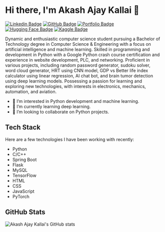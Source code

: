 # Hi there, I'm Akash Ajay Kallai 👋

[![Linkedin Badge](https://img.shields.io/badge/-AkashAjayKallai-blue?style=flat-square&logo=Linkedin&logoColor=white&link=https://www.linkedin.com/in/akash-kallai-979a081ba/)](https://www.linkedin.com/in/akash-kallai-979a081ba/)
[![GitHub Badge](https://img.shields.io/badge/-akash2704-black?style=flat-square&logo=GitHub&logoColor=white&link=https://github.com/akash2704)](https://github.com/akash2704)
[![Portfolio Badge](https://img.shields.io/badge/-akashkallai27.wixsite.com-blue?style=flat-square&logo=Google-Chrome&logoColor=white&link=https://akashkallai27.wixsite.com/akashkallai)](https://akashkallai27.wixsite.com/akashkallai)
[![Hugging Face Badge](https://img.shields.io/badge/-Hugging%20Face-blue?style=flat-square&logo=Hugging%20Face&logoColor=white&link=https://huggingface.co/ak2704)](https://huggingface.co/ak2704)
[![Kaggle Badge](https://img.shields.io/badge/-Kaggle-blue?style=flat-square&logo=Kaggle&logoColor=white&link=https://www.kaggle.com/akashkallai)](https://www.kaggle.com/akashkallai)

Dynamic and enthusiastic computer science student pursuing a Bachelor of Technology degree in Computer Science & Engineering with a focus on artificial intelligence and machine learning. Skilled in programming and development in Python with a Google Python crash course certification and experience in website development, PLC, and networking. Proficient in various projects, including random password generator, sudoku solver, word cloud generator, HRT using CNN model, GDP vs Better life index calculator using linear regression, AI chat bot, and brain tumor detection using deep learning models. Possessing a passion for learning and exploring new technologies, with interests in electronics, mechanics, automation, and aviation.

- 👀 I’m interested in Python development and machine learning.
- 🌱 I’m currently learning deep learning.
- 💞️ I’m looking to collaborate on Python projects.

## Tech Stack

Here are a few technologies I have been working with recently:

- Python
- C/C++
- Spring Boot
- Flask
- MySQL
- TensorFlow
- HTML
- CSS
- JavaScript
- PyTorch

## GitHub Stats

![Akash Ajay Kallai's GitHub stats](https://github-readme-stats.vercel.app/api?username=akash2704&show_icons=true&theme=radical)

